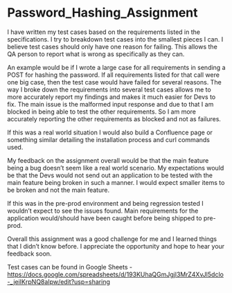 # Password_Hashing_Assignment
I have written my test cases based on the requirements listed in the specifications. I try to breakdown test cases into the smallest pieces I can. I believe test cases should only have one reason for failing. This allows the QA person to report what is wrong as specifically as they can.

An example would be if I wrote a large case for all requirements in sending a POST for hashing the password. If all requirements listed for that call were one big case, then the test case would have failed for several reasons. The way I broke down the requirements into several test cases allows me to more accurately report my findings and makes it much easier for Devs to fix. The main issue is the malformed input response and due to that I am blocked in being able to test the other requirements. So I am more accurately reporting the other requirements as blocked and not as failures.

If this was a real world situation I would also build a Confluence page or something similar detailing the installation process and curl commands used. 

My feedback on the assignment overall would be that the main feature being a bug doesn’t seem like a real world scenario. My expectations would be that the Devs would not send out an application to be tested with the main feature being broken in such a manner. I would expect smaller items to be broken and not the main feature.

If this was in the pre-prod environment and being regression tested I wouldn’t expect to see the issues found. Main requirements for the application would/should have been caught before being shipped to pre-prod.

Overall this assignment was a good challenge for me and I learned things that I didn’t know before. I appreciate the opportunity and hope to hear your feedback soon.

Test cases can be found in Google Sheets - https://docs.google.com/spreadsheets/d/193KUhaQGmJgjl3MrZ4XvJl5dclo-_jeiIKrpNQ8aIpw/edit?usp=sharing
